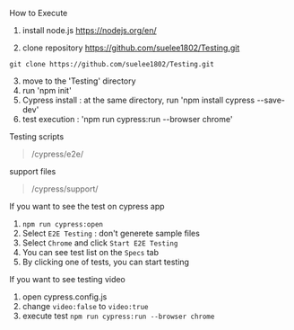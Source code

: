 How to Execute

1. install node.js
https://nodejs.org/en/

2. clone repository
https://github.com/suelee1802/Testing.git

`git clone https://github.com/suelee1802/Testing.git`

3. move to the 'Testing' directory
4. run 'npm init'
5. Cypress install
  : at the same directory, run 'npm install cypress --save-dev'
6. test execution : 'npm run cypress:run --browser chrome'


Testing scripts
> /cypress/e2e/

support files
> /cypress/support/

If you want to see the test on cypress app
1. `npm run cypress:open`
2. Select `E2E Testing` : don't generete sample files
3. Select `Chrome` and click `Start E2E Testing`
4. You can see test list on the `Specs` tab
5. By clicking one of tests, you can start testing


If you want to see testing video
1. open cypress.config.js
2. change `video:false` to `video:true`
3. execute test `npm run cypress:run --browser chrome`